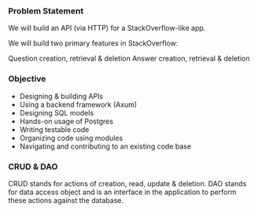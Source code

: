 ### Problem Statement

We will build an API (via HTTP) for a StackOverflow-like app.

We will build two primary features in StackOverflow:

Question creation, retrieval & deletion
Answer creation, retrieval & deletion


### Objective

* Designing & building APIs
* Using a backend framework (Axum)
* Designing SQL models
* Hands-on usage of Postgres
* Writing testable code
* Organizing code using modules
* Navigating and contributing to an existing code base

### CRUD & DAO

CRUD stands for actions of creation, read, update & deletion. DAO stands for data access object and is an interface in the application to perform these actions against the database.

